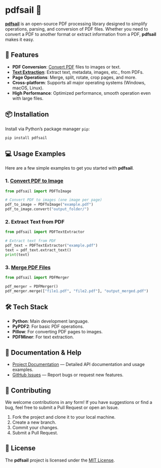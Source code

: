 # pdfsail 🚢

**[pdfsail](https://www.pdfsail.com/)** is an open-source PDF processing library designed to simplify operations, parsing, and conversion of PDF files. Whether you need to convert a PDF to another format or extract information from a PDF, **pdfsail** makes it easy.

## 🚀 Features

- **PDF Conversion**: [Convert PDF](https://www.pdfsail.com/pdf-to-word) files to images or text.
- **[Text Extraction](https://www.pdfsail.com/pdf-ocr)**: Extract text, metadata, images, etc., from PDFs.
- **Page Operations**: Merge, split, rotate, crop pages, and more.
- **Cross-platform**: Supports all major operating systems (Windows, macOS, Linux).
- **High Performance**: Optimized performance, smooth operation even with large files.

## 📦 Installation

Install via Python’s package manager `pip`:

```bash
pip install pdfsail
```

## 💻 Usage Examples

Here are a few simple examples to get you started with **pdfsail**.

### 1. [Convert PDF to Image](https://www.pdfsail.com/pdf-to-jpg)

```python
from pdfsail import PDFToImage

# Convert PDF to images (one image per page)
pdf_to_image = PDFToImage("example.pdf")
pdf_to_image.convert("output_folder/")
```

### 2. Extract Text from PDF

```python
from pdfsail import PDFTextExtractor

# Extract text from PDF
pdf_text = PDFTextExtractor("example.pdf")
text = pdf_text.extract_text()
print(text)
```

### 3. [Merge PDF Files](https://www.pdfsail.com/merge-pdf)

```python
from pdfsail import PDFMerger

pdf_merger = PDFMerger()
pdf_merger.merge(["file1.pdf", "file2.pdf"], "output_merged.pdf")
```

## 🛠️ Tech Stack

- **Python**: Main development language.
- **PyPDF2**: For basic PDF operations.
- **Pillow**: For converting PDF pages to images.
- **PDFMiner**: For text extraction.

## 📄 Documentation & Help

- [Project Documentation](https://pdfsail.readthedocs.io) — Detailed API documentation and usage examples.
- [GitHub Issues](https://github.com/yourusername/pdfsail/issues) — Report bugs or request new features.

## 🤝 Contributing

We welcome contributions in any form! If you have suggestions or find a bug, feel free to submit a Pull Request or open an Issue.

1. Fork the project and clone it to your local machine.
2. Create a new branch.
3. Commit your changes.
4. Submit a Pull Request.

## 📝 License

The **pdfsail** project is licensed under the [MIT License](LICENSE).
